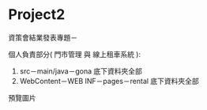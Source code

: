 # Project2

資策會結業發表專題－

個人負責部分( 門市管理 與 線上租車系統 ):

1. src－main/java－gona 底下資料夾全部
2. WebContent－WEB INF－pages－rental 底下資料夾全部

預覽圖片
